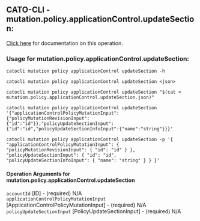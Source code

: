 
## CATO-CLI - mutation.policy.applicationControl.updateSection:
[Click here](https://api.catonetworks.com/documentation/#mutation-mutation.policy.applicationControl.updateSection) for documentation on this operation.

### Usage for mutation.policy.applicationControl.updateSection:

`catocli mutation policy applicationControl updateSection -h`

`catocli mutation policy applicationControl updateSection <json>`

`catocli mutation policy applicationControl updateSection "$(cat < mutation.policy.applicationControl.updateSection.json)"`

`catocli mutation policy applicationControl updateSection '{"applicationControlPolicyMutationInput":{"policyMutationRevisionInput":{"id":"id"}},"policyUpdateSectionInput":{"id":"id","policyUpdateSectionInfoInput":{"name":"string"}}}'`

`catocli mutation policy applicationControl updateSection -p '{
    "applicationControlPolicyMutationInput": {
        "policyMutationRevisionInput": {
            "id": "id"
        }
    },
    "policyUpdateSectionInput": {
        "id": "id",
        "policyUpdateSectionInfoInput": {
            "name": "string"
        }
    }
}'`


#### Operation Arguments for mutation.policy.applicationControl.updateSection ####

`accountId` [ID] - (required) N/A    
`applicationControlPolicyMutationInput` [ApplicationControlPolicyMutationInput] - (required) N/A    
`policyUpdateSectionInput` [PolicyUpdateSectionInput] - (required) N/A    
